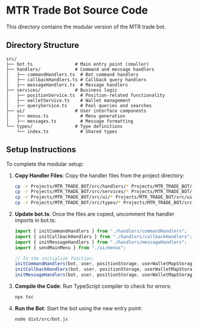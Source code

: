 # MTR Trade Bot Source Code

This directory contains the modular version of the MTR trade bot.

## Directory Structure

```
src/
├── bot.ts                # Main entry point (smaller)
├── handlers/             # Command and message handlers
│   ├── commandHandlers.ts  # Bot command handlers
│   ├── callbackHandlers.ts # Callback query handlers
│   ├── messageHandlers.ts  # Message handlers
├── services/             # Business logic
│   ├── positionService.ts  # Position-related functionality
│   ├── walletService.ts    # Wallet management
│   ├── queryService.ts     # Pool queries and searches
├── ui/                   # User interface components
│   ├── menus.ts            # Menu generation
│   ├── messages.ts         # Message formatting
└── types/                # Type definitions
    └── index.ts            # Shared types
```

## Setup Instructions

To complete the modular setup:

1. **Copy Handler Files**: Copy the handler files from the project directory:
   ```bash
   cp -r Projects/MTR_TRADE_BOT/src/handlers/* Projects/MTR_TRADE_BOT/src/handlers/
   cp -r Projects/MTR_TRADE_BOT/src/services/* Projects/MTR_TRADE_BOT/src/services/
   cp -r Projects/MTR_TRADE_BOT/src/ui/* Projects/MTR_TRADE_BOT/src/ui/
   cp -r Projects/MTR_TRADE_BOT/src/types/* Projects/MTR_TRADE_BOT/src/types/
   ```

2. **Update bot.ts**: Once the files are copied, uncomment the handler imports in bot.ts:
   ```typescript
   import { initCommandHandlers } from "./handlers/commandHandlers";
   import { initCallbackHandlers } from "./handlers/callbackHandlers";
   import { initMessageHandlers } from "./handlers/messageHandlers";
   import { sendMainMenu } from "./ui/menus";
   
   // In the initialize function:
   initCommandHandlers(bot, user, positionStorage, userWalletMapStorage, connection);
   initCallbackHandlers(bot, user, positionStorage, userWalletMapStorage, connection);
   initMessageHandlers(bot, user, positionStorage, userWalletMapStorage, connection);
   ```

3. **Compile the Code**: Run TypeScript compiler to check for errors:
   ```bash
   npx tsc
   ```

4. **Run the Bot**: Start the bot using the new entry point:
   ```bash
   node dist/src/bot.js
   ``` 
